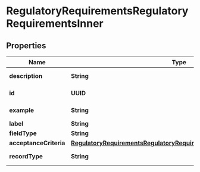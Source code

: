 

# RegulatoryRequirementsRegulatoryRequirementsInner


## Properties

| Name | Type | Description | Notes |
|------------ | ------------- | ------------- | -------------|
|**description** | **String** |  |  [optional] [readonly] |
|**id** | **UUID** |  |  [optional] [readonly] |
|**example** | **String** |  |  [optional] [readonly] |
|**label** | **String** |  |  [optional] |
|**fieldType** | **String** |  |  [optional] |
|**acceptanceCriteria** | [**RegulatoryRequirementsRegulatoryRequirementsInnerAcceptanceCriteria**](RegulatoryRequirementsRegulatoryRequirementsInnerAcceptanceCriteria.md) |  |  [optional] |
|**recordType** | **String** |  |  [optional] [readonly] |



